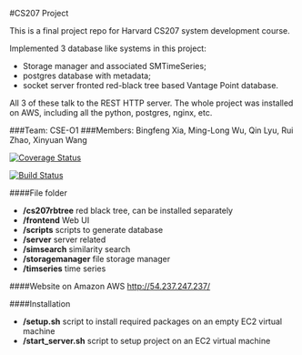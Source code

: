 #CS207 Project

This is a final project repo for Harvard CS207 system development course.

Implemented 3 database like systems in this project:
  * Storage manager and associated SMTimeSeries;
  * postgres database with metadata;
  * socket server fronted red-black tree based Vantage Point database.

All 3 of these talk to the REST HTTP server. The whole project was installed on AWS, including all the python, postgres, nginx, etc.


###Team: CSE-O1
###Members: Bingfeng Xia, Ming-Long Wu, Qin Lyu, Rui Zhao, Xinyuan Wang

[![Coverage Status](https://coveralls.io/repos/github/CSE-O1/cs207project/badge.svg?branch=master)](https://coveralls.io/github/CSE-O1/cs207project?branch=master)

[![Build Status](https://travis-ci.org/CSE-O1/cs207project.svg?branch=master)](https://travis-ci.org/CSE-O1/cs207project)

####File folder
- **/cs207rbtree** red black tree, can be installed separately
- **/frontend** Web UI
- **/scripts** scripts to generate database
- **/server** server related
- **/simsearch** similarity search
- **/storagemanager** file storage manager
- **/timseries** time series

####Website on Amazon AWS
http://54.237.247.237/

####Installation
- **/setup.sh** script to install required packages on an empty EC2 virtual machine
- **/start_server.sh** script to setup project on an EC2 virtual machine

